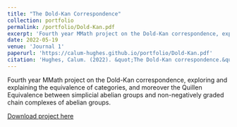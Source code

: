 ```yaml
---
title: "The Dold-Kan Correspondence"
collection: portfolio
permalink: /portfolio/Dold-Kan.pdf
excerpt: 'Fourth year MMath project on the Dold-Kan correspondence, exploring and explaining the equivalence of categories, and moreover the Quillen Equivalence between simplicial abelian groups and non-negatively graded chain complexes of abelian groups. '
date: 2022-05-19
venue: 'Journal 1'
paperurl: 'https://calum-hughes.github.io/portfolio/Dold-Kan.pdf'
citation: 'Hughes, Calum. (2022). &quot;The Dold-Kan correspondence.&quot; <i>The University of Sheffield</i>. 1(1).'
---
```

Fourth year MMath project on the Dold-Kan correspondence, exploring and explaining the equivalence of categories, and moreover the Quillen Equivalence between simplicial abelian groups and non-negatively graded chain complexes of abelian groups. 

[Download project here](https://calum-hughes.github.io/portfolio/Dold-Kan.pdf)


